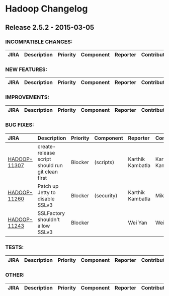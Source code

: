 # Hadoop Changelog

## Release 2.5.2 - 2015-03-05

### INCOMPATIBLE CHANGES:

| JIRA | Description | Priority | Component | Reporter | Contributor |
|:---- |:---- | :--- |:---- |:---- |:---- |


### NEW FEATURES:

| JIRA | Description | Priority | Component | Reporter | Contributor |
|:---- |:---- | :--- |:---- |:---- |:---- |


### IMPROVEMENTS:

| JIRA | Description | Priority | Component | Reporter | Contributor |
|:---- |:---- | :--- |:---- |:---- |:---- |


### BUG FIXES:

| JIRA | Description | Priority | Component | Reporter | Contributor |
|:---- |:---- | :--- |:---- |:---- |:---- |
| [HADOOP-11307](https://issues.apache.org/jira/browse/HADOOP-11307) | create-release script should run git clean first |  Blocker | (scripts) | Karthik Kambatla | Karthik Kambatla |
| [HADOOP-11260](https://issues.apache.org/jira/browse/HADOOP-11260) | Patch up Jetty to disable SSLv3 |  Blocker | (security) | Karthik Kambatla | Mike Yoder |
| [HADOOP-11243](https://issues.apache.org/jira/browse/HADOOP-11243) | SSLFactory shouldn't allow SSLv3 |  Blocker |  | Wei Yan | Wei Yan |


### TESTS:

| JIRA | Description | Priority | Component | Reporter | Contributor |
|:---- |:---- | :--- |:---- |:---- |:---- |


### OTHER:

| JIRA | Description | Priority | Component | Reporter | Contributor |
|:---- |:---- | :--- |:---- |:---- |:---- |


